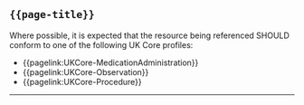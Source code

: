 ## <code>{{page-title}}</code>

Where possible, it is expected that the resource being referenced SHOULD conform to one of the following UK Core profiles:

- {{pagelink:UKCore-MedicationAdministration}}
- {{pagelink:UKCore-Observation}}
- {{pagelink:UKCore-Procedure}}

---
